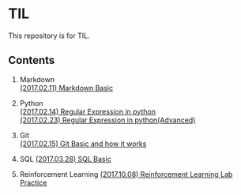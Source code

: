 # TIL
This repository is for TIL.

## Contents

1. Markdown  
[\(2017.02.11\) Markdown Basic](https://github.com/ahracho/TIL/blob/master/Markdown_20170211.md)   

2. Python  
[\(2017.02.14\) Regular Expression in python](https://github.com/ahracho/TIL/blob/master/RegEx_20170214.md)   
[\(2017.02.23\) Regular Expression in python(Advanced)](https://github.com/ahracho/TIL/blob/master/RegEx2_20170223.md)   

3. Git  
[\(2017.02.15\) Git Basic and how it works](https://github.com/ahracho/TIL/blob/master/git_basic_20170215.md)   

4. SQL
[\(2017.03.28\) SQL Basic](https://github.com/ahracho/TIL/blob/master/sql_20170328.md)   

5. Reinforcement Learning
[\(2017.10.08\) Reinforcement Learning Lab Practice](https://github.com/ahracho/deeplearning-for-everyone)
